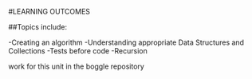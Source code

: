 #LEARNING OUTCOMES

##Topics include:

-Creating an algorithm
-Understanding appropriate Data Structures and Collections
-Tests before code
-Recursion

work for this unit in the boggle repository